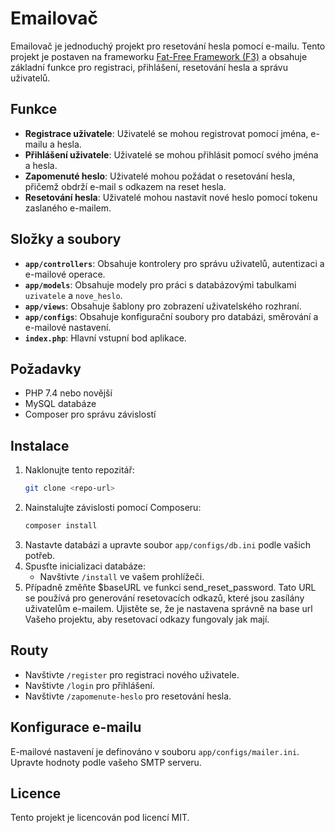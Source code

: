 # Emailovač

Emailovač je jednoduchý projekt pro resetování hesla pomocí e-mailu. Tento projekt je postaven na frameworku [Fat-Free Framework (F3)](https://fatfreeframework.com/) a obsahuje základní funkce pro registraci, přihlášení, resetování hesla a správu uživatelů.

## Funkce

- **Registrace uživatele**: Uživatelé se mohou registrovat pomocí jména, e-mailu a hesla.
- **Přihlášení uživatele**: Uživatelé se mohou přihlásit pomocí svého jména a hesla.
- **Zapomenuté heslo**: Uživatelé mohou požádat o resetování hesla, přičemž obdrží e-mail s odkazem na reset hesla.
- **Resetování hesla**: Uživatelé mohou nastavit nové heslo pomocí tokenu zaslaného e-mailem.

## Složky a soubory

- **`app/controllers`**: Obsahuje kontrolery pro správu uživatelů, autentizaci a e-mailové operace.
- **`app/models`**: Obsahuje modely pro práci s databázovými tabulkami `uzivatele` a `nove_heslo`.
- **`app/views`**: Obsahuje šablony pro zobrazení uživatelského rozhraní.
- **`app/configs`**: Obsahuje konfigurační soubory pro databázi, směrování a e-mailové nastavení.
- **`index.php`**: Hlavní vstupní bod aplikace.

## Požadavky

- PHP 7.4 nebo novější
- MySQL databáze
- Composer pro správu závislostí

## Instalace

1. Naklonujte tento repozitář:
   ```bash
   git clone <repo-url>
   ```
2. Nainstalujte závislosti pomocí Composeru:
   ```bash
   composer install
   ```
3. Nastavte databázi a upravte soubor `app/configs/db.ini` podle vašich potřeb.
4. Spusťte inicializaci databáze:
   - Navštivte `/install` ve vašem prohlížeči.
5. Případně změňte $baseURL ve funkci send_reset_password. Tato URL se používá pro generování resetovacích odkazů, které jsou zasílány uživatelům e-mailem. Ujistěte se, že je nastavena správně na base url Vašeho projektu, aby resetovací odkazy fungovaly jak mají.

## Routy

- Navštivte `/register` pro registraci nového uživatele.
- Navštivte `/login` pro přihlášení.
- Navštivte `/zapomenute-heslo` pro resetování hesla.

## Konfigurace e-mailu

E-mailové nastavení je definováno v souboru `app/configs/mailer.ini`. Upravte hodnoty podle vašeho SMTP serveru.

## Licence

Tento projekt je licencován pod licencí MIT.
